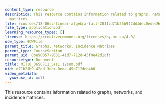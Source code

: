 ```yaml
---
content_type: resource
description: This resource contains information related to graphs, networks, and incidence
  matrices.
file: /courses/18-06sc-linear-algebra-fall-2011/d71b25b942dd3dec0ede49d712deb4b0_MIT18_06SCF11_Ses1.12sum.pdf
file_type: application/pdf
learning_resource_types: []
license: https://creativecommons.org/licenses/by-nc-sa/4.0/
ocw_type: OCWFile
parent_title: Graphs, Networks, Incidence Matrices
parent_type: CourseSection
parent_uid: 8be90057-9381-41d7-712d-45f0e42d1cfc
resourcetype: Document
title: MIT18_06SCF11_Ses1.12sum.pdf
uid: d71b25b9-42dd-3dec-0ede-49d712deb4b0
video_metadata:
  youtube_id: null
---
```

This resource contains information related to graphs, networks, and incidence matrices.